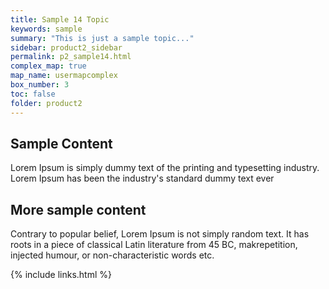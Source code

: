 ```yaml
---
title: Sample 14 Topic
keywords: sample
summary: "This is just a sample topic..."
sidebar: product2_sidebar
permalink: p2_sample14.html
complex_map: true
map_name: usermapcomplex
box_number: 3
toc: false
folder: product2
---
```



## Sample Content

Lorem Ipsum is simply dummy text of the printing and typesetting industry. Lorem Ipsum has been the industry's standard dummy text ever 

## More sample content

Contrary to popular belief, Lorem Ipsum is not simply random text. It has roots in a piece of classical Latin literature from 45 BC, makrepetition, injected humour, or non-characteristic words etc.

{% include links.html %}
